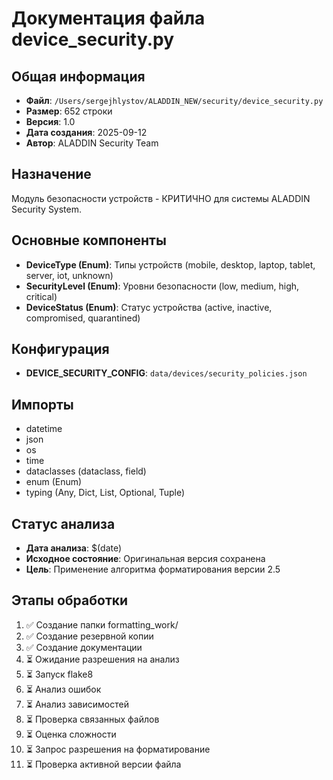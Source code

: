 # Документация файла device_security.py

## Общая информация
- **Файл**: `/Users/sergejhlystov/ALADDIN_NEW/security/device_security.py`
- **Размер**: 652 строки
- **Версия**: 1.0
- **Дата создания**: 2025-09-12
- **Автор**: ALADDIN Security Team

## Назначение
Модуль безопасности устройств - КРИТИЧНО для системы ALADDIN Security System.

## Основные компоненты
- **DeviceType (Enum)**: Типы устройств (mobile, desktop, laptop, tablet, server, iot, unknown)
- **SecurityLevel (Enum)**: Уровни безопасности (low, medium, high, critical)
- **DeviceStatus (Enum)**: Статус устройства (active, inactive, compromised, quarantined)

## Конфигурация
- **DEVICE_SECURITY_CONFIG**: `data/devices/security_policies.json`

## Импорты
- datetime
- json
- os
- time
- dataclasses (dataclass, field)
- enum (Enum)
- typing (Any, Dict, List, Optional, Tuple)

## Статус анализа
- **Дата анализа**: $(date)
- **Исходное состояние**: Оригинальная версия сохранена
- **Цель**: Применение алгоритма форматирования версии 2.5

## Этапы обработки
1. ✅ Создание папки formatting_work/
2. ✅ Создание резервной копии
3. ✅ Создание документации
4. ⏳ Ожидание разрешения на анализ
5. ⏳ Запуск flake8
6. ⏳ Анализ ошибок
7. ⏳ Анализ зависимостей
8. ⏳ Проверка связанных файлов
9. ⏳ Оценка сложности
10. ⏳ Запрос разрешения на форматирование
11. ⏳ Проверка активной версии файла